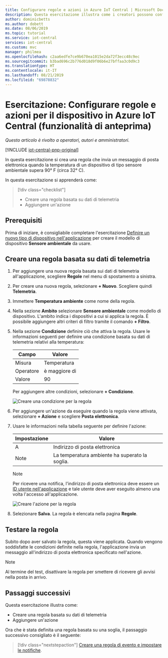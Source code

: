 ```yaml
---
title: Configurare regole e azioni in Azure IoT Central | Microsoft Docs
description: Questa esercitazione illustra come i creatori possono configurare regole e azioni basate su dati di telemetria nell'applicazione Azure IoT Central.
author: dominicbetts
ms.author: dobett
ms.date: 08/06/2019
ms.topic: tutorial
ms.service: iot-central
services: iot-central
ms.custom: mvc
manager: philmea
ms.openlocfilehash: c2aa6edfe7ce9b670ea1015e2da72f3ecc48c9ec
ms.sourcegitcommit: b3bad696c2b776d018d9f06b6e27bffaa3c0d9c3
ms.translationtype: HT
ms.contentlocale: it-IT
ms.lasthandoff: 08/21/2019
ms.locfileid: "69878832"
---
```

# <a name="tutorial-configure-rules-and-actions-for-your-device-in-azure-iot-central-preview-features"></a>Esercitazione: Configurare regole e azioni per il dispositivo in Azure IoT Central (funzionalità di anteprima)

*Questo articolo è rivolto a operatori, autori e amministratori.*

[!INCLUDE [iot-central-pnp-original](../../includes/iot-central-pnp-original-note.md)]

In questa esercitazione si crea una regola che invia un messaggio di posta elettronica quando la temperatura di un dispositivo di tipo sensore ambientale supera 90&deg; F (circa 32° C).

In questa esercitazione si apprenderà come:

> [!div class="checklist"]
> * Creare una regola basata su dati di telemetria
> * Aggiungere un'azione

## <a name="prerequisites"></a>Prerequisiti

Prima di iniziare, è consigliabile completare l'esercitazione [Definire un nuovo tipo di dispositivo nell'applicazione](tutorial-define-device-type-pnp.md?toc=/azure/iot-central-pnp/toc.json&bc=/azure/iot-central-pnp/breadcrumb/toc.json) per creare il modello di dispositivo **Sensore ambientale** da usare.

## <a name="create-a-telemetry-based-rule"></a>Creare una regola basata su dati di telemetria

1. Per aggiungere una nuova regola basata sui dati di telemetria all'applicazione, scegliere **Regole** nel menu di spostamento a sinistra.

1. Per creare una nuova regola, selezionare **+ Nuovo**. Scegliere quindi **Telemetria**.

1. Immettere **Temperatura ambiente** come nome della regola.

1. Nella sezione **Ambito** selezionare **Sensore ambientale** come modello di dispositivo. L'ambito indica i dispositivi a cui si applica la regola. È possibile aggiungere altri criteri di filtro tramite il comando **+ Filtro**.

1. Nella sezione **Condizione** definire ciò che attiva la regola. Usare le informazioni seguenti per definire una condizione basata su dati di telemetria relativi alla temperatura:

    | Campo                                        | Valore                             |
    | -------------------------------------------- | ------------------------------    |
    | Misura                                  | Temperatura                       |
    | Operatore                                     | è maggiore di                   |
    | Valore                                        | 90                                |

    Per aggiungere altre condizioni, selezionare **+ Condizione**.

    ![Creare una condizione per la regola](./media/tutorial-configure-rules-pnp/condition.png)

1. Per aggiungere un'azione da eseguire quando la regola viene attivata, selezionare **+ Azione** e scegliere **Posta elettronica**.

1. Usare le informazioni nella tabella seguente per definire l'azione:

    | Impostazione   | Valore                                             |
    | --------- | ------------------------------------------------- |
    | A        | Indirizzo di posta elettronica                                |
    | Note     | La temperatura ambiente ha superato la soglia. |

    > [!NOTE]
    > Per ricevere una notifica, l'indirizzo di posta elettronica deve essere un [ID utente nell'applicazione](howto-administer-pnp.md?toc=/azure/iot-central-pnp/toc.json&bc=/azure/iot-central-pnp/breadcrumb/toc.json) e tale utente deve aver eseguito almeno una volta l'accesso all'applicazione.

    ![Creare l'azione per la regola](./media/tutorial-configure-rules-pnp/action.png)

1. Selezionare **Salva**. La regola è elencata nella pagina **Regole**.

## <a name="test-the-rule"></a>Testare la regola

Subito dopo aver salvato la regola, questa viene applicata. Quando vengono soddisfatte le condizioni definite nella regola, l'applicazione invia un messaggio all'indirizzo di posta elettronica specificato nell'azione.

> [!NOTE]
> Al termine del test, disattivare la regola per smettere di ricevere gli avvisi nella posta in arrivo.

## <a name="next-steps"></a>Passaggi successivi

Questa esercitazione illustra come:

* Creare una regola basata su dati di telemetria
* Aggiungere un'azione

Ora che è stata definita una regola basata su una soglia, il passaggio successivo consigliato è il seguente:

> [!div class="nextstepaction"]
> [Creare una regola di evento e impostare le notifiche](howto-create-event-rules-pnp.md?toc=/azure/iot-central-pnp/toc.json&bc=/azure/iot-central-pnp/breadcrumb/toc.json).
